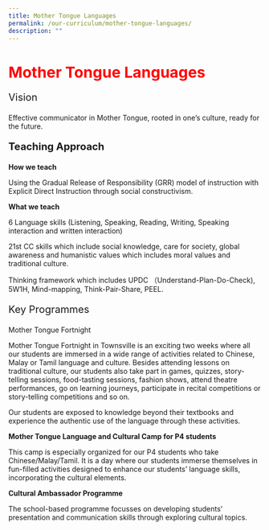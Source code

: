 ```yaml
---
title: Mother Tongue Languages
permalink: /our-curriculum/mother-tongue-languages/
description: ""
---
```

<h1 style="color:red;font-size:30px">Mother Tongue Languages</h1>

<p style="font-size:20px">Vision</p>Effective communicator in Mother Tongue, rooted in one’s culture, ready for the future.

<p style="font-size:20px"><strong>Teaching Approach</strong></p>

<strong>How we teach</strong>

Using the Gradual Release of Responsibility (GRR) model of instruction with Explicit Direct Instruction through social constructivism. 

**What we teach**

6 Language skills (Listening, Speaking, Reading, Writing, Speaking interaction and written interaction)

21st CC skills which include social knowledge, care for society, global awareness and humanistic values which includes moral values and traditional culture. 

Thinking framework which includes UPDC （Understand-Plan-Do-Check), 5W1H, Mind-mapping, Think-Pair-Share, PEEL.

<p style="font-size:20px">Key Programmes</p>Mother Tongue Fortnight

Mother Tongue Fortnight in Townsville is an exciting two weeks where all our students are immersed in a wide range of activities related to Chinese, Malay or Tamil language and culture. Besides attending lessons on traditional culture, our students also take part in games, quizzes, story-telling sessions, food-tasting sessions, fashion shows, attend theatre performances, go on learning journeys, participate in recital competitions or story-telling competitions and so on. 

Our students are exposed to knowledge beyond their textbooks and experience the authentic use of the language through these activities.

**Mother Tongue Language and Cultural Camp for P4 students**

This camp is especially organized for our P4 students who take Chinese/Malay/Tamil. It is a day where our students immerse themselves in fun-filled activities designed to enhance our students’ language skills, incorporating the cultural elements.

**Cultural Ambassador Programme**

The school-based programme focusses on developing students’ presentation and communication skills through exploring cultural topics.
